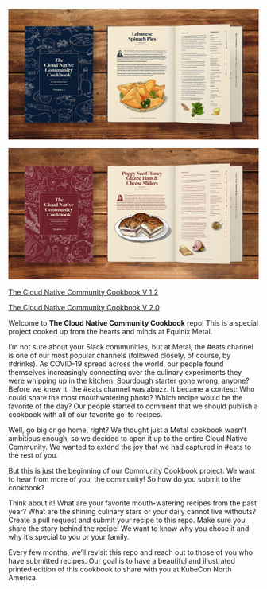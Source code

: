 

![](images/cloudnativecommunitycookbook_v1.2.jpg)

![](images/cloudnativecommunitycookbook_v2.jpg)

[The Cloud Native Community Cookbook V 1.2 ](https://shop.equinixmetal.com/products/the-cloud-native-community-cookbook)

[The Cloud Native Community Cookbook V 2.0 ](https://shop.equinixmetal.com/products/the-cloud-native-community-cookbook-v2-0)

Welcome to **The Cloud Native Community Cookbook** repo! This is a special project cooked up from the hearts and minds at Equinix Metal. 

I’m not sure about your Slack communities, but at Metal, the #eats channel is one of our most popular channels (followed closely, of course, by #drinks). As COVID-19 spread across the world, our people found themselves increasingly connecting over the culinary experiments they were whipping up in the kitchen. Sourdough starter gone wrong, anyone? Before we knew it, the #eats channel was abuzz. It became a contest: Who could share the most mouthwatering photo? Which recipe would be the favorite of the day? Our people started to comment that we should publish a cookbook with all of our favorite go-to recipes. 

Well, go big or go home, right? We thought just a Metal cookbook wasn’t ambitious enough, so we decided to open it up to the entire Cloud Native Community. We wanted to extend the joy that we had captured in #eats to the rest of you.

But this is just the beginning of our Community Cookbook project. We want to hear from more of you, the community! So how do you submit to the cookbook?

Think about it! What are your favorite mouth-watering recipes from the past year? What are the shining culinary stars or your daily cannot live withouts? Create a pull request and submit your recipe to this repo. Make sure you share the story behind the recipe! We want to know why you chose it and why it’s special to you or your family. 

Every few months, we’ll revisit this repo and reach out to those of you who have submitted recipes. Our goal is to have a beautiful and illustrated printed edition of this cookbook to share with you at KubeCon North America.
